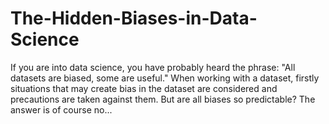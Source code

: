 # The-Hidden-Biases-in-Data-Science
If you are into data science, you have probably heard the phrase: "All datasets are biased, some are useful." When working with a dataset, firstly situations that may create bias in the dataset are considered and precautions are taken against them. But are all biases so predictable? The answer is of course no...
